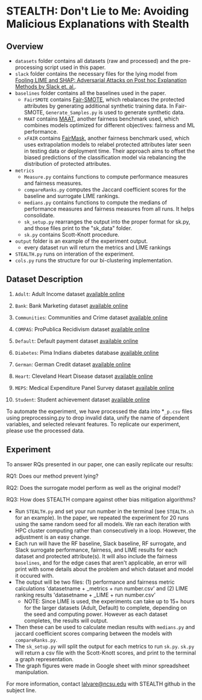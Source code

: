 # STEALTH: Don't Lie to Me: Avoiding Malicious Explanations with Stealth


## Overview

- `datasets` folder contains all datasets (raw and processed) and the pre-processing script used in this paper.
- `slack` folder contains the necessary files for the lying model from [Fooling LIME and SHAP: Adversarial Attacks on Post hoc Explanation Methods by Slack et. al.](https://dl.acm.org/doi/pdf/10.1145/3375627.3375830).
- `baselines` folder contains all the baselines used in the paper.  
    - `FairSMOTE` contains [Fair-SMOTE](https://arxiv.org/abs/2105.12195), which rebalances the protected attributes by generating additional
        synthetic training data. In Fair-SMOTE, `Generate_Samples.py` is used to generate synthetic data.
    - `MAAT` contains [MAAT](https://dl.acm.org/doi/pdf/10.1145/3540250.3549093), another fairness benchmark used,
        which combines models optimized for different objectives: fairness and ML performance.
    - `xFAIR` contains [FairMask](https://arxiv.org/pdf/2110.01109.pdf), another fairness benchmark used, which uses extrapolation models to relabel protected attributes later seen in testing data or deployment
        time. Their approach aims to offset the biased predictions of the classification model via rebalancing the distribution of protected attributes.
- `metrics`
    - `Measure.py` contains functions to compute performance measures and fairness measures.
    - `compareRanks.py` computes the Jaccard coefficient scores for the baseline and surrogate LIME rankings.
    - `medians.py` contains functions to compute the medians of performance measures and fairness measures from all runs. It helps consolidate.
    - `sk_setup.py` rearranges the output into the proper format for sk.py, and those files print to the "sk_data" folder.
    - `sk.py` contains Scott-Knott procedure.
- `output` folder is an example of the experiment output.
    - every dataset run will return the metrics and LIME rankings
- `STEALTH.py` runs on interation of the experiment.
- `cols.py` runs the structure for our bi-clustering implementation.
    


## Dataset Description

1. `Adult`: Adult Income dataset [available online](http://mlr.cs.umass.edu/ml/datasets/Adult)

2. `Bank`: Bank Marketing dataset [available online](https://archive.ics.uci.edu/ml/datasets/bank+marketing)

3. `Communities`: Communities and Crime dataset [available online](http://www.ics.uci.edu/mlearn/ML-Repository)

4. `COMPAS`: ProPublica Recidivism dataset [available online](https://github.com/propublica/compas-analysis)

5. `Default`: Default payment dataset [available online](https://archive.ics.uci.edu/ml/datasets/default+of+credit+card+clients)

6. `Diabetes`: Pima Indians diabetes database [available online](https://kaggle.com/uciml/pima-indians-diabetes-database)

7. `German`: German Credit dataset [available online](https://archive.ics.uci.edu/ml/datasets/Statlog+%28German+Credit+Data%29)

8. `Heart`: Cleveland Heart Disease dataset [available online](https://archive.ics.uci.edu/ml/datasets/heart+Disease)

9. `MEPS`: Medical Expenditure Panel Survey dataset [available online](https://meps.ahrq.gov/mepsweb/)

10. `Student`: Student achievement dataset [available online](https://archive.ics.uci.edu/ml/datasets/Student+Performance)


To automate the experiment, we have processed the data into *`_p.csv` files using preprocessing.py to drop invalid data, unify the name of dependent variables, 
and selected relevant features. To replicate our experiment, please use the processed data.

## Experiment

To answer RQs presented in our paper, one can easily replicate our results:

RQ1: Does our method prevent lying?

RQ2: Does the surrogate model perform as well as the original model?

RQ3: How does STEALTH compare against other bias mitigation algorithms?


- Run `STEALTH.py` and set your run number in the terminal (see `STEALTH.sh` for an example). In the paper, we repeated the experiment for 20 runs using the same random seed for all models. We ran each iteration with HPC cluster computing rather than consecutively in a loop. However, the adjustment is an easy change. 
- Each run will have the RF baseline, Slack baseline, RF surrogate, and Slack surrogate performance, fairness, and LIME results for each dataset and protected attribute(s). It will also include the fairness `baselines`, and for the edge cases that aren't applicable, an error will print with some details about the problem and which dataset and model it occured with.  
- The output will be two files: (1) performance and fairness metric calculations 'datasetname + _metrics + run number.csv' and (2)  LIME ranking results 'datasetname + _LIME + run number.csv'
    - NOTE: Since LIME is used, the experiments can take up to 15+ hours for the larger datasets (Adult, Default) to complete, depending on the seed and computing power. However as each dataset completes, the results will output.
- Then these can be used to calculate median results with `medians.py` and jaccard coefficient scores comparing between the models with `compareRanks.py`. 
- The `sk_setup.py` will split the output for each metrics to run `sk.py`. `sk.py` will return a csv file with the Scott-Knott scores, and print to the terminal a graph representation. 
- The graph figures were made in Google sheet with minor spreadsheet manipulation. 

For more information, contact lalvare@ncsu.edu with STEALTH github in the subject line.